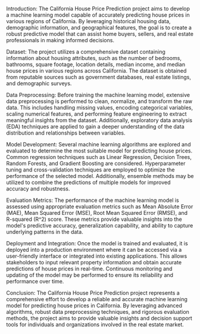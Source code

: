 Introduction:
The California House Price Prediction project aims to develop a machine learning model capable of accurately predicting house prices in various regions of California. By leveraging historical housing data, demographic information, and geographical features, the goal is to create a robust predictive model that can assist home buyers, sellers, and real estate professionals in making informed decisions.

Dataset:
The project utilizes a comprehensive dataset containing information about housing attributes, such as the number of bedrooms, bathrooms, square footage, location details, median income, and median house prices in various regions across California. The dataset is obtained from reputable sources such as government databases, real estate listings, and demographic surveys.

Data Preprocessing:
Before training the machine learning model, extensive data preprocessing is performed to clean, normalize, and transform the raw data. This includes handling missing values, encoding categorical variables, scaling numerical features, and performing feature engineering to extract meaningful insights from the dataset. Additionally, exploratory data analysis (EDA) techniques are applied to gain a deeper understanding of the data distribution and relationships between variables.

Model Development:
Several machine learning algorithms are explored and evaluated to determine the most suitable model for predicting house prices. Common regression techniques such as Linear Regression, Decision Trees, Random Forests, and Gradient Boosting are considered. Hyperparameter tuning and cross-validation techniques are employed to optimize the performance of the selected model. Additionally, ensemble methods may be utilized to combine the predictions of multiple models for improved accuracy and robustness.

Evaluation Metrics:
The performance of the machine learning model is assessed using appropriate evaluation metrics such as Mean Absolute Error (MAE), Mean Squared Error (MSE), Root Mean Squared Error (RMSE), and R-squared (R^2) score. These metrics provide valuable insights into the model's predictive accuracy, generalization capability, and ability to capture underlying patterns in the data.

Deployment and Integration:
Once the model is trained and evaluated, it is deployed into a production environment where it can be accessed via a user-friendly interface or integrated into existing applications. This allows stakeholders to input relevant property information and obtain accurate predictions of house prices in real-time. Continuous monitoring and updating of the model may be performed to ensure its reliability and performance over time.

Conclusion:
The California House Price Prediction project represents a comprehensive effort to develop a reliable and accurate machine learning model for predicting house prices in California. By leveraging advanced algorithms, robust data preprocessing techniques, and rigorous evaluation methods, the project aims to provide valuable insights and decision support tools for individuals and organizations involved in the real estate market.
